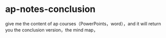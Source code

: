 # ap-notes-conclusion
give me the content of  ap courses（PowerPoints，word），and it will return you the conclusion version，the mind map，
